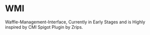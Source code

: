 # WMI
Waffle-Management-Interface, Currently in Early Stages and is Highly inspired by CMI Spigot Plugin by Zrips.
